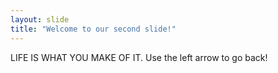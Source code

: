 ```yaml
---
layout: slide
title: "Welcome to our second slide!"
---
```

LIFE IS WHAT YOU MAKE OF IT.
Use the left arrow to go back!
